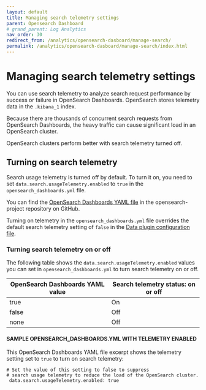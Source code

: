 ```yaml
---
layout: default
title: Managing search telemetry settings
parent: Opensearch Dashboard
# grand_parent: Log Analytics
nav_order: 30
redirect_from: /analytics/opensearch-dasboard/manage-search/
permalink: /analytics/opensearch-dasboard/manage-search/index.html
---
```


# Managing search telemetry settings

You can use search telemetry to analyze search request performance by success or failure in OpenSearch Dashboards. OpenSearch stores telemetry data in the  `.kibana_1`  index.

Because there are thousands of concurrent search requests from OpenSearch Dashboards, the heavy traffic can cause significant load in an OpenSearch cluster.

OpenSearch clusters perform better with search telemetry turned off.

## Turning on search telemetry[](https://opensearch.org/docs/latest/dashboards/search-telemetry/#turning-on-search-telemetry)

Search usage telemetry is turned off by default. To turn it on, you need to set  `data.search.usageTelemetry.enabled`  to  `true`  in the  `opensearch_dashboards.yml`  file.

You can find the  [OpenSearch Dashboards YAML file](https://github.com/opensearch-project/OpenSearch-Dashboards/blob/main/config/opensearch_dashboards.yml)  in the opensearch-project repository on GitHub.

Turning on telemetry in the  `opensearch_dashboards.yml`  file overrides the default search telemetry setting of  `false`  in the  [Data plugin configuration file](https://github.com/opensearch-project/OpenSearch-Dashboards/blob/main/src/plugins/data/config.ts).

### Turning search telemetry on or off[](https://opensearch.org/docs/latest/dashboards/search-telemetry/#turning-search-telemetry-on-or-off)

The following table shows the  `data.search.usageTelemetry.enabled`  values you can set in  `opensearch_dashboards.yml`  to turn search telemetry on or off.

| OpenSearch Dashboards YAML value               | Search telemetry status: on or off                          |
| --------------------- |------------------------------------------------------------------------------------- |
| true                  | On                                                                                   |
| false                 | Off                                                                                  |
| none                  | Off                                                                                  |

#### SAMPLE OPENSEARCH_DASHBOARDS.YML WITH TELEMETRY ENABLED[](https://opensearch.org/docs/latest/dashboards/search-telemetry/#sample-opensearch_dashboardsyml-with-telemetry-enabled)

This OpenSearch Dashboards YAML file excerpt shows the telemetry setting set to  `true`  to turn on search telemetry:

```
# Set the value of this setting to false to suppress 
# search usage telemetry to reduce the load of the OpenSearch cluster.
 data.search.usageTelemetry.enabled: true
```